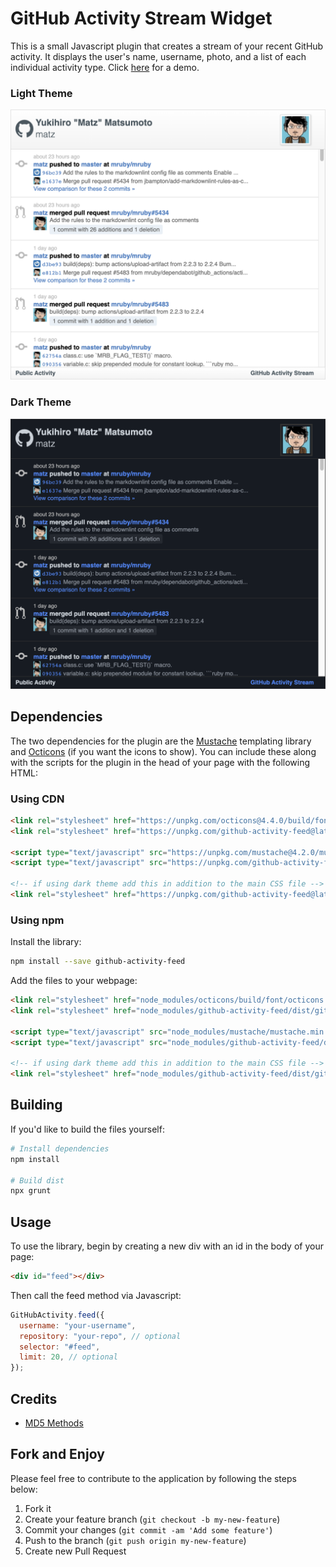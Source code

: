 # GitHub Activity Stream Widget

This is a small Javascript plugin that creates a stream of your recent GitHub activity. It displays the user's name, username, photo, and a list of each individual activity type. Click [here](https://caseyscarborough.github.io/github-activity) for a demo.

### Light Theme

![](https://raw.githubusercontent.com/caseyscarborough/github-activity/gh-pages/images/light.png)

### Dark Theme

![](https://raw.githubusercontent.com/caseyscarborough/github-activity/gh-pages/images/dark.png)

## Dependencies

The two dependencies for the plugin are the [Mustache](https://github.com/janl/mustache.js/) templating library and [Octicons](https://octicons.github.com/) (if you want the icons to show). You can include these along with the scripts for the plugin in the head of your page with the following HTML:

### Using CDN

```html
<link rel="stylesheet" href="https://unpkg.com/octicons@4.4.0/build/font/octicons.css">
<link rel="stylesheet" href="https://unpkg.com/github-activity-feed@latest/dist/github-activity.min.css">

<script type="text/javascript" src="https://unpkg.com/mustache@4.2.0/mustache.min.js"></script>
<script type="text/javascript" src="https://unpkg.com/github-activity-feed@latest/dist/github-activity.min.js"></script>

<!-- if using dark theme add this in addition to the main CSS file -->
<link rel="stylesheet" href="https://unpkg.com/github-activity-feed@latest/dist/github-activity.dark.min.css">
```

### Using npm

Install the library:

```bash
npm install --save github-activity-feed
```

Add the files to your webpage:

```html
<link rel="stylesheet" href="node_modules/octicons/build/font/octicons.css">
<link rel="stylesheet" href="node_modules/github-activity-feed/dist/github-activity.min.css">

<script type="text/javascript" src="node_modules/mustache/mustache.min.js"></script>
<script type="text/javascript" src="node_modules/github-activity-feed/dist/github-activity.min.js"></script>

<!-- if using dark theme add this in addition to the main CSS file -->
<link rel="stylesheet" href="node_modules/github-activity-feed/dist/github-activity.dark.min.css">
```

## Building

If you'd like to build the files yourself:

```bash
# Install dependencies
npm install

# Build dist
npx grunt
```

## Usage

To use the library, begin by creating a new div with an id in the body of your page:

```html
<div id="feed"></div>
```

Then call the feed method via Javascript:

```js
GitHubActivity.feed({
  username: "your-username",
  repository: "your-repo", // optional
  selector: "#feed",
  limit: 20, // optional
});
```

## Credits

* [MD5 Methods](http://www.myersdaily.org/joseph/javascript/md5-text.html)

## Fork and Enjoy

Please feel free to contribute to the application by following the steps below:

1. Fork it
2. Create your feature branch (`git checkout -b my-new-feature`)
3. Commit your changes (`git commit -am 'Add some feature'`)
4. Push to the branch (`git push origin my-new-feature`)
5. Create new Pull Request
